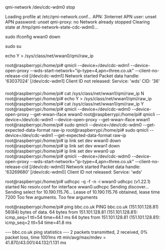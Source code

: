 qmi-network /dev/cdc-wdm0 stop

Loading profile at /etc/qmi-network.conf...
    APN: 3internet
    APN user: unset
    APN password: unset
    qmi-proxy: no
Network already stopped
Clearing state at /tmp/qmi-network-state-cdc-wdm0...

sudo ifconfig wwan0 down

sudo su

echo Y > /sys/class/net/wwan0/qmi/raw_ip


root@raspberrypi:/home/pi# qmicli --device=/dev/cdc-wdm1 --device-open-proxy --wds-start-network="ip-type=4,apn=three.co.uk" --client-no-release-cid
[/dev/cdc-wdm1] Network started
	Packet data handle: '63037024'
[/dev/cdc-wdm1] Client ID not released:
	Service: 'wds'
	    CID: '36'


#####

root@raspberrypi:/home/pi# cat /sys/class/net/wwan1/qmi/raw_ip
N
root@raspberrypi:/home/pi# echo Y > /sys/class/net/wwan1/qmi/raw_ip
root@raspberrypi:/home/pi# cat /sys/class/net/wwan1/qmi/raw_ip
Y
root@raspberrypi:/home/pi# qmicli --device=/dev/cdc-wdm0 --device-open-proxy --get-wwan-iface
wwan0
root@raspberrypi:/home/pi# qmicli --device=/dev/cdc-wdm1 --device-open-proxy --get-wwan-iface
wwan1
root@raspberrypi:/home/pi# sudo qmicli --device=/dev/cdc-wdm0 --get-expected-data-format
raw-ip
root@raspberrypi:/home/pi# sudo qmicli --device=/dev/cdc-wdm1 --get-expected-data-format
raw-ip
root@raspberrypi:/home/pi# ip link set dev wwan0 down
root@raspberrypi:/home/pi# ip link set dev wwan1 down
root@raspberrypi:/home/pi# ip link set dev wwan0 up
root@raspberrypi:/home/pi# qmicli --device=/dev/cdc-wdm0 --device-open-proxy --wds-start-network="ip-type=4,apn=three.co.uk" --client-no-release-cid
[/dev/cdc-wdm0] Network started
	Packet data handle: '63269680'
[/dev/cdc-wdm0] Client ID not released:
	Service: 'wds'



root@raspberrypi:/home/pi# udhcpc -q -f -n -i wwan0
udhcpc (v1.22.1) started
No resolv.conf for interface wwan0.udhcpc
Sending discover...
Sending select for 10.190.115.76...
Lease of 10.190.115.76 obtained, lease time 7200
Too few arguments.
Too few arguments

root@raspberrypi:/home/pi# ping bbc.co.uk
PING bbc.co.uk (151.101.128.81) 56(84) bytes of data.
64 bytes from 151.101.128.81 (151.101.128.81): icmp_seq=1 ttl=54 time=44.1 ms
64 bytes from 151.101.128.81 (151.101.128.81): icmp_seq=2 ttl=54 time=41.8 ms

--- bbc.co.uk ping statistics ---
2 packets transmitted, 2 received, 0% packet loss, time 1001ms
rtt min/avg/max/mdev = 41.870/43.001/44.132/1.131 ms







